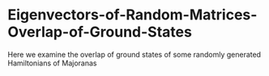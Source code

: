 # Eigenvectors-of-Random-Matrices-Overlap-of-Ground-States
Here we examine the overlap of ground states of some randomly generated Hamiltonians of Majoranas

